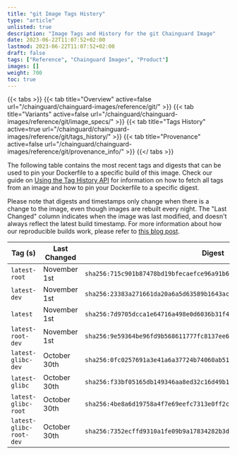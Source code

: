 ```yaml
---
title: "git Image Tags History"
type: "article"
unlisted: true
description: "Image Tags and History for the git Chainguard Image"
date: 2023-06-22T11:07:52+02:00
lastmod: 2023-06-22T11:07:52+02:00
draft: false
tags: ["Reference", "Chainguard Images", "Product"]
images: []
weight: 700
toc: true
---
```


{{< tabs >}}
{{< tab title="Overview" active=false url="/chainguard/chainguard-images/reference/git/" >}}
{{< tab title="Variants" active=false url="/chainguard/chainguard-images/reference/git/image_specs/" >}}
{{< tab title="Tags History" active=true url="/chainguard/chainguard-images/reference/git/tags_history/" >}}
{{< tab title="Provenance" active=false url="/chainguard/chainguard-images/reference/git/provenance_info/" >}}
{{</ tabs >}}

The following table contains the most recent tags and digests that can be used to pin your Dockerfile to a specific build of this image. Check our guide on [Using the Tag History API](/chainguard/chainguard-images/using-the-tag-history-api/) for information on how to fetch all tags from an image and how to pin your Dockerfile to a specific digest.

Please note that digests and timestamps only change when there is a change to the image, even though images are rebuilt every night. The "Last Changed" column indicates when the image was last modified, and doesn't always reflect the latest build timestamp. For more information about how our reproducible builds work, please refer to [this blog post](https://www.chainguard.dev/unchained/reproducing-chainguards-reproducible-image-builds).

| Tag (s)                  | Last Changed | Digest                                                                    |
|--------------------------|--------------|---------------------------------------------------------------------------|
|  `latest-root`           | November 1st | `sha256:715c901b87478bd19bfecaefce96a91b67ebb7384d9eb2e37a81364762c01a84` |
|  `latest-dev`            | November 1st | `sha256:23383a271661da20a6a5d63589b1643acb803cd1858a1272de5582df4722c2e0` |
|  `latest`                | November 1st | `sha256:7d9705dcca1e64716a498e0d6036b31f412e4bcc4b1c30e16b13b5368335b3ec` |
|  `latest-root-dev`       | November 1st | `sha256:9e59364be96fd9b568611777fc8137ee66a58ccc7e389ae43864493f055b8bb2` |
|  `latest-glibc-dev`      | October 30th | `sha256:0fc0257691a3e41a6a37724b74060ab518f1f12c12f48d11e11804c42b4c1d21` |
|  `latest-glibc`          | October 30th | `sha256:f33bf05165db149346aa8ed32c16d49b1c9346dae12a4188f62c29901463e4ac` |
|  `latest-glibc-root`     | October 30th | `sha256:4be8a6d19758a4f7e69eefc7313e0ff2c181b554a90ca64d103d8d2edeeccf5c` |
|  `latest-glibc-root-dev` | October 30th | `sha256:7352ecffd9310a1fe09b9a17834282b3d1a68faa11207b353e411d89f562abd3` |

